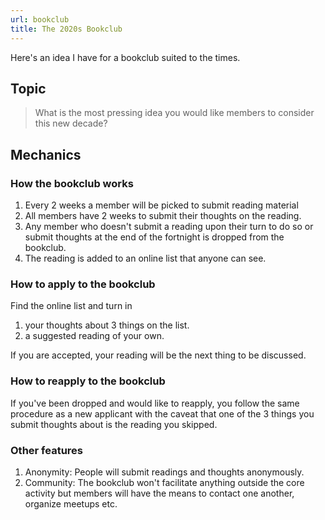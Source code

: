 ```yaml
---
url: bookclub
title: The 2020s Bookclub
---
```


Here's an idea I have for a bookclub suited to the times. 

## Topic

> What is the most pressing idea you would like members to consider this new decade?
 
## Mechanics

### How the bookclub works

1. Every 2 weeks a member will be picked to submit reading material
2. All members have 2 weeks to submit their thoughts on the reading.
3. Any member who doesn't submit a reading upon their turn to do so or submit thoughts at the end of the fortnight is dropped from the bookclub. 
4. The reading is added to an online list that anyone can see.


### How to apply to the bookclub

Find the online list and turn in
1. your thoughts about 3 things on the list.
2. a suggested reading of your own.

If you are accepted, your reading will be the next thing to be discussed. 

### How to reapply to the bookclub

If you've been dropped and would like to reapply, you follow the same procedure as a new applicant with the caveat that one of the 3 things you submit thoughts about is the reading you skipped. 

### Other features

1. Anonymity: People will submit readings and thoughts anonymously.
2. Community: The bookclub won't facilitate anything outside the core activity but members will have the means to contact one another, organize meetups etc. 